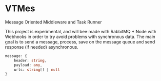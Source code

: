 # VTMes
Message Oriented Middleware and Task Runner

This project is experimental, and will bee made with RabbitMQ + Node with Webhooks in order to try avoid problems with synchronous data.
The main goal is to send a message, process, save on the message queue and send response (if needed) asynchronous.
```typescript
message: {
    header: string,
    payload: any,
    urls: string[] | null
}
```